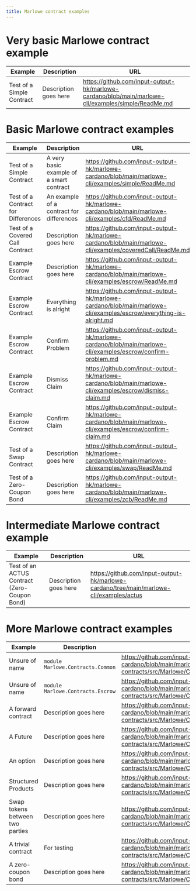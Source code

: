 ```yaml
---
title: Marlowe contract examples
---
```


# Very basic Marlowe contract example

| Example | Description | URL |
| --- | --- | --- |
| Test of a Simple Contract | Description goes here | https://github.com/input-output-hk/marlowe-cardano/blob/main/marlowe-cli/examples/simple/ReadMe.md | 

# Basic Marlowe contract examples


| Example | Description | URL |
| --- | --- | --- |
| Test of a Simple Contract | A very basic example of a smart contract | https://github.com/input-output-hk/marlowe-cardano/blob/main/marlowe-cli/examples/simple/ReadMe.md |
| Test of a Contract for Differences | An example of a contract for differences | https://github.com/input-output-hk/marlowe-cardano/blob/main/marlowe-cli/examples/cfd/ReadMe.md |
| Test of a Covered Call Contract | Description goes here | https://github.com/input-output-hk/marlowe-cardano/blob/main/marlowe-cli/examples/coveredCall/ReadMe.md | 
| Example Escrow Contract | Description goes here | https://github.com/input-output-hk/marlowe-cardano/blob/main/marlowe-cli/examples/escrow/ReadMe.md |
| Example Escrow Contract | Everything is alright | https://github.com/input-output-hk/marlowe-cardano/blob/main/marlowe-cli/examples/escrow/everything-is-alright.md | 
| Example Escrow Contract | Confirm Problem | https://github.com/input-output-hk/marlowe-cardano/blob/main/marlowe-cli/examples/escrow/confirm-problem.md | 
| Example Escrow Contract | Dismiss Claim | https://github.com/input-output-hk/marlowe-cardano/blob/main/marlowe-cli/examples/escrow/dismiss-claim.md |
| Example Escrow Contract | Confirm Claim | https://github.com/input-output-hk/marlowe-cardano/blob/main/marlowe-cli/examples/escrow/confirm-claim.md |
| Test of a Swap Contract | Description goes here | https://github.com/input-output-hk/marlowe-cardano/blob/main/marlowe-cli/examples/swap/ReadMe.md |
| Test of a Zero-Coupon Bond | Description goes here | https://github.com/input-output-hk/marlowe-cardano/blob/main/marlowe-cli/examples/zcb/ReadMe.md | 

# Intermediate Marlowe contract example


| Example | Description | URL |
| --- | --- | --- |
| Test of an ACTUS Contract (Zero-Coupon Bond) | Description goes here | https://github.com/input-output-hk/marlowe-cardano/tree/main/marlowe-cli/examples/actus | 

# More Marlowe contract examples


| Example | Description | URL |
| --- | --- | --- |
| Unsure of name | `module Marlowe.Contracts.Common` | https://github.com/input-output-hk/marlowe-cardano/blob/main/marlowe-contracts/src/Marlowe/Contracts/Common.hs |
| Unsure of name | `module Marlowe.Contracts.Escrow` | https://github.com/input-output-hk/marlowe-cardano/blob/main/marlowe-contracts/src/Marlowe/Contracts/Escrow.hs |
| A forward contract | Description goes here | https://github.com/input-output-hk/marlowe-cardano/blob/main/marlowe-contracts/src/Marlowe/Contracts/Forward.hs |
| A Future | Description goes here | https://github.com/input-output-hk/marlowe-cardano/blob/main/marlowe-contracts/src/Marlowe/Contracts/Futures.hs | 
| An option | Description goes here | https://github.com/input-output-hk/marlowe-cardano/blob/main/marlowe-contracts/src/Marlowe/Contracts/Options.hs |
| Structured Products | Description goes here | https://github.com/input-output-hk/marlowe-cardano/blob/main/marlowe-contracts/src/Marlowe/Contracts/StructuredProducts.hs | 
| Swap tokens between two parties | Description goes here | https://github.com/input-output-hk/marlowe-cardano/blob/main/marlowe-contracts/src/Marlowe/Contracts/Swap.hs | 
| A trivial contract | For testing | https://github.com/input-output-hk/marlowe-cardano/blob/main/marlowe-contracts/src/Marlowe/Contracts/Trivial.hs | 
| A zero-coupon bond | Description goes here | https://github.com/input-output-hk/marlowe-cardano/blob/main/marlowe-contracts/src/Marlowe/Contracts/ZeroCouponBond.hs | 
